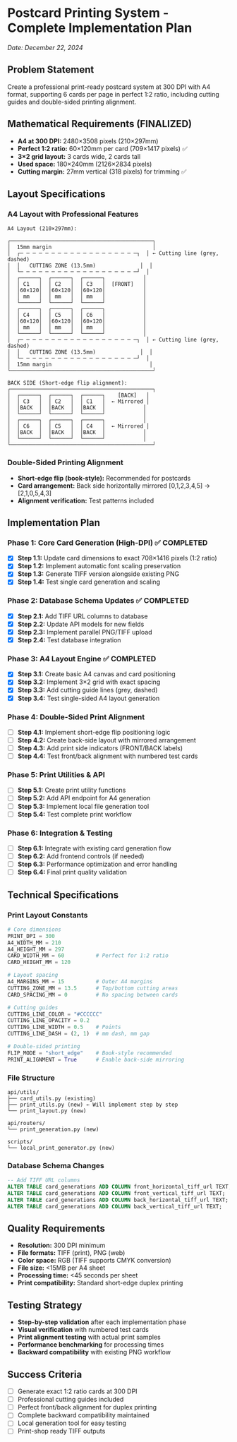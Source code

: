 # Postcard Printing System - Complete Implementation Plan
*Date: December 22, 2024*

## Problem Statement
Create a professional print-ready postcard system at 300 DPI with A4 format, supporting 6 cards per page in perfect 1:2 ratio, including cutting guides and double-sided printing alignment.

## Mathematical Requirements (FINALIZED)
- **A4 at 300 DPI:** 2480×3508 pixels (210×297mm)
- **Perfect 1:2 ratio:** 60×120mm per card (709×1417 pixels) ✅
- **3×2 grid layout:** 3 cards wide, 2 cards tall
- **Used space:** 180×240mm (2126×2834 pixels)
- **Cutting margin:** 27mm vertical (318 pixels) for trimming ✅

## Layout Specifications

### A4 Layout with Professional Features
```
A4 Layout (210×297mm):

┌─────────────────────────────────────────────┐
│  15mm margin                                │
│  ┌─ ─ ─ ─ ─ ─ ─ ─ ─ ─ ─ ─ ─ ─ ─ ─ ─ ─ ─┐  │ ← Cutting line (grey, dashed)
│  │   CUTTING ZONE (13.5mm)              │  │
│  └─ ─ ─ ─ ─ ─ ─ ─ ─ ─ ─ ─ ─ ─ ─ ─ ─ ─ ─┘  │
│  ┌──────┐  ┌──────┐  ┌──────┐            │
│  │ C1   │  │ C2   │  │ C3   │  [FRONT]   │
│  │60×120│  │60×120│  │60×120│            │
│  │ mm   │  │ mm   │  │ mm   │            │
│  └──────┘  └──────┘  └──────┘            │
│  ┌──────┐  ┌──────┐  ┌──────┐            │
│  │ C4   │  │ C5   │  │ C6   │            │
│  │60×120│  │60×120│  │60×120│            │
│  │ mm   │  │ mm   │  │ mm   │            │
│  └──────┘  └──────┘  └──────┘            │
│  ┌─ ─ ─ ─ ─ ─ ─ ─ ─ ─ ─ ─ ─ ─ ─ ─ ─ ─ ─┐  │ ← Cutting line (grey, dashed)
│  │   CUTTING ZONE (13.5mm)              │  │
│  └─ ─ ─ ─ ─ ─ ─ ─ ─ ─ ─ ─ ─ ─ ─ ─ ─ ─ ─┘  │
│  15mm margin                               │
└─────────────────────────────────────────────┘

BACK SIDE (Short-edge flip alignment):
┌─────────────────────────────────────────────┐
│  ┌──────┐  ┌──────┐  ┌──────┐    [BACK]   │
│  │ C3   │  │ C2   │  │ C1   │  ← Mirrored │
│  │BACK  │  │BACK  │  │BACK  │            │
│  └──────┘  └──────┘  └──────┘            │
│  ┌──────┐  ┌──────┐  ┌──────┐            │
│  │ C6   │  │ C5   │  │ C4   │  ← Mirrored │
│  │BACK  │  │BACK  │  │BACK  │            │
│  └──────┘  └──────┘  └──────┘            │
└─────────────────────────────────────────────┘
```

### Double-Sided Printing Alignment
- **Short-edge flip (book-style):** Recommended for postcards
- **Card arrangement:** Back side horizontally mirrored [0,1,2,3,4,5] → [2,1,0,5,4,3]
- **Alignment verification:** Test patterns included

## Implementation Plan

### Phase 1: Core Card Generation (High-DPI) ✅ COMPLETED
- [x] **Step 1.1:** Update card dimensions to exact 708×1416 pixels (1:2 ratio)
- [x] **Step 1.2:** Implement automatic font scaling preservation
- [x] **Step 1.3:** Generate TIFF version alongside existing PNG
- [x] **Step 1.4:** Test single card generation and scaling

### Phase 2: Database Schema Updates ✅ COMPLETED
- [x] **Step 2.1:** Add TIFF URL columns to database
- [x] **Step 2.2:** Update API models for new fields
- [x] **Step 2.3:** Implement parallel PNG/TIFF upload
- [x] **Step 2.4:** Test database integration

### Phase 3: A4 Layout Engine ✅ COMPLETED
- [x] **Step 3.1:** Create basic A4 canvas and card positioning
- [x] **Step 3.2:** Implement 3×2 grid with exact spacing
- [x] **Step 3.3:** Add cutting guide lines (grey, dashed)
- [x] **Step 3.4:** Test single-sided A4 layout generation

### Phase 4: Double-Sided Print Alignment  
- [ ] **Step 4.1:** Implement short-edge flip positioning logic
- [ ] **Step 4.2:** Create back-side layout with mirrored arrangement
- [ ] **Step 4.3:** Add print side indicators (FRONT/BACK labels)
- [ ] **Step 4.4:** Test front/back alignment with numbered test cards

### Phase 5: Print Utilities & API
- [ ] **Step 5.1:** Create print utility functions
- [ ] **Step 5.2:** Add API endpoint for A4 generation
- [ ] **Step 5.3:** Implement local file generation tool
- [ ] **Step 5.4:** Test complete print workflow

### Phase 6: Integration & Testing
- [ ] **Step 6.1:** Integrate with existing card generation flow
- [ ] **Step 6.2:** Add frontend controls (if needed)
- [ ] **Step 6.3:** Performance optimization and error handling
- [ ] **Step 6.4:** Final print quality validation

## Technical Specifications

### Print Layout Constants
```python
# Core dimensions
PRINT_DPI = 300
A4_WIDTH_MM = 210
A4_HEIGHT_MM = 297
CARD_WIDTH_MM = 60          # Perfect for 1:2 ratio
CARD_HEIGHT_MM = 120

# Layout spacing
A4_MARGINS_MM = 15          # Outer A4 margins
CUTTING_ZONE_MM = 13.5      # Top/bottom cutting areas
CARD_SPACING_MM = 0         # No spacing between cards

# Cutting guides
CUTTING_LINE_COLOR = "#CCCCCC"
CUTTING_LINE_OPACITY = 0.2
CUTTING_LINE_WIDTH = 0.5    # Points
CUTTING_LINE_DASH = (2, 1)  # mm dash, mm gap

# Double-sided printing
FLIP_MODE = "short_edge"    # Book-style recommended
PRINT_ALIGNMENT = True      # Enable back-side mirroring
```

### File Structure
```
api/utils/
├── card_utils.py (existing)
├── print_utils.py (new) ← Will implement step by step
└── print_layout.py (new)

api/routers/
└── print_generation.py (new)

scripts/
└── local_print_generator.py (new)
```

### Database Schema Changes
```sql
-- Add TIFF URL columns
ALTER TABLE card_generations ADD COLUMN front_horizontal_tiff_url TEXT;
ALTER TABLE card_generations ADD COLUMN front_vertical_tiff_url TEXT;
ALTER TABLE card_generations ADD COLUMN back_horizontal_tiff_url TEXT;
ALTER TABLE card_generations ADD COLUMN back_vertical_tiff_url TEXT;
```

## Quality Requirements
- **Resolution:** 300 DPI minimum
- **File formats:** TIFF (print), PNG (web)
- **Color space:** RGB (TIFF supports CMYK conversion)
- **File size:** <15MB per A4 sheet
- **Processing time:** <45 seconds per sheet
- **Print compatibility:** Standard short-edge duplex printing

## Testing Strategy
- **Step-by-step validation** after each implementation phase
- **Visual verification** with numbered test cards
- **Print alignment testing** with actual print samples
- **Performance benchmarking** for processing times
- **Backward compatibility** with existing PNG workflow

## Success Criteria
- [ ] Generate exact 1:2 ratio cards at 300 DPI
- [ ] Professional cutting guides included
- [ ] Perfect front/back alignment for duplex printing
- [ ] Complete backward compatibility maintained
- [ ] Local generation tool for easy testing
- [ ] Print-shop ready TIFF outputs 